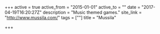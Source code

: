 +++
active = true
active_from = "2015-01-01"
active_to = ""
date = "2017-04-19T16:20:27Z"
description = "Music themed games."
site_link = "http://www.mussila.com/"
tags = [""]
title = "Mussila"

+++
